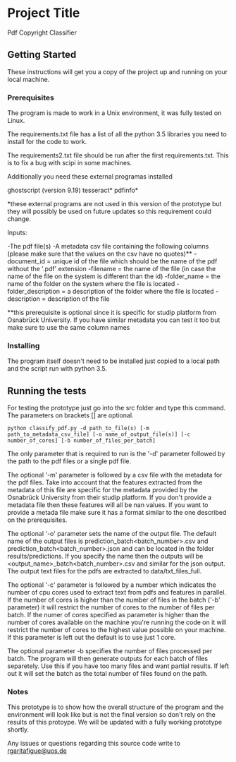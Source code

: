 # Project Title

Pdf Copyright Classifier

## Getting Started

These instructions will get you a copy of the project up and running on your local machine.

### Prerequisites

The program is made to work in a Unix environment, it was fully tested on Linux.

The requirements.txt file has a list of all the python 3.5 libraries you need to install for the 
code to work.

The requirements2.txt file should be run after the first requirements.txt. This is to fix a bug with scipi in some machines.

Additionally you need these external programas installed 

ghostscript (version 9.19)
tesseract*
pdfinfo*

*these external programs are not used in this version of the prototype but they will possibly be used on future updates so this requirement could change.

Inputs:

-The pdf file(s)
-A metadata csv file containing the following columns (please make sure that the values on the csv have no quotes)**
  -document_id = unique id of the file which should be the name of the pdf without the '.pdf' extension
  -filename = the name of the file (in case the name of the file on the system is different than the id)
  -folder_name = the name of the folder on the system where the file is located
  -folder_description = a description of the folder where the file is located
  -description = description of the file

**this prerequisite is optional since it is specific for studip platform from Osnabrück University. If you have similar metadata you can test it too but make sure to use the 
same column names

### Installing

The program itself doesn't need to be installed just copied to a local path and the script run with python 3.5.

## Running the tests

For testing the prototype just go into the src folder and type this command. The parameters on brackets [] are optional. 

```
python classify_pdf.py -d path_to_file(s) [-m path_to_metadata_csv_file] [-o name_of_output_file(s)] [-c number_of_cores] [-b number_of_files_per_batch]
```
The only parameter that is required to run is the '-d' parameter followed by the path to the pdf files or a single pdf file.

The optional '-m' parameter is followed by a csv file with the metadata for the pdf files. Take into account that the features extracted from the metadata of this file are 
specific for the metadata provided by the Osnabrück University from their studip platform. If you don't provide a metadata file then these features will all be nan values. If 
you want to provide a metada file make sure it has a format similar to the one described on the prerequisites.

The optional '-o' parameter sets the name of the output file. The default name of the output files is prediction_batch<batch_number>.csv and prediction_batch<batch_number>.json 
and can be located in the folder results/predictions. If you specify the name then the outputs will be <output_name>_batch<batch_number>.csv and similar for the json 
output. The output text files for the pdfs are extracted to data/txt_files_full. 

The optional '-c' parameter is followed by a number which indicates the number of cpu cores used to extract text from pdfs and features in parallel. If the number of cores is 
higher than the number of files in the batch ('-b' parameter) it will restrict the number of cores to the number of files per batch. If the numer of cores specified as parameter 
is higher than the number of cores available on the machine you're running the code on it will restrict the number of cores to the highest value possible on your machine. If 
this parameter is left out the default is to use just 1 core.

The optional parameter -b specifies the number of files processed per batch. The program will then generate outputs for each batch of files separetely. Use this if you have too 
many files and want partial results. If left out it will set the batch as the total number of files found on the path. 

### Notes

This prototype is to show how the overall structure of the program and the environment will look like but is not the final version so don't rely on the results of this protoype.
We will be updated with a fully working prototype shortly.

Any issues or questions regarding this source code write to rgaritafigue@uos.de 
